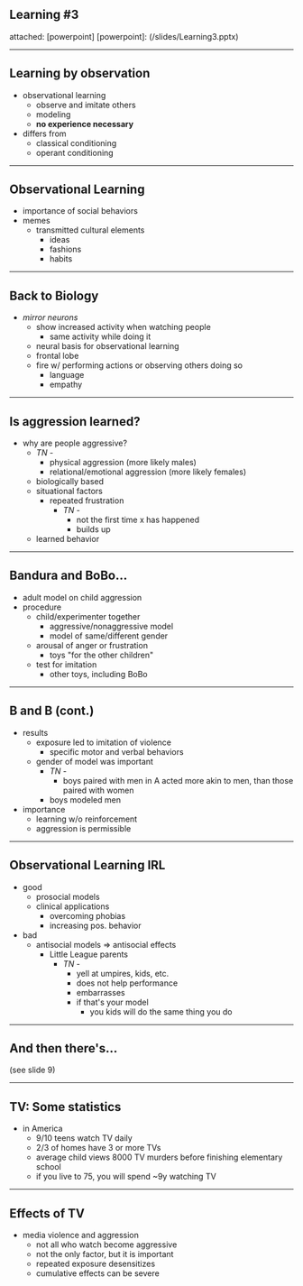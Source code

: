 ## Learning \#3
attached: [powerpoint]
[powerpoint]: (/slides/Learning3.pptx)

---
## Learning by observation
* observational learning
  * observe and imitate others
  * modeling
  * **no experience necessary**
* differs from
  * classical conditioning
  * operant conditioning

---
## Observational Learning
* importance of social behaviors
* memes
  * transmitted cultural elements
    * ideas
    * fashions
    * habits

---
## Back to Biology
* _mirror neurons_
  * show increased activity when watching people
    * same activity while doing it
  * neural basis for observational learning
  * frontal lobe
  * fire w/ performing actions or observing others doing so
    * language
    * empathy

---
## Is aggression learned?
* why are people aggressive?
  * _TN_ -
    * physical aggression (more likely males)
    * relational/emotional aggression (more likely females)
  * biologically based
  * situational factors
    * repeated frustration
      * _TN_ -
        * not the first time x has happened
        * builds up
  * learned behavior

---
## Bandura and BoBo...
* adult model on child aggression
* procedure
  * child/experimenter together
    * aggressive/nonaggressive model
    * model of same/different gender
  * arousal of anger or frustration
    * toys "for the other children"
  * test for imitation
    * other toys, including BoBo

---
## B and B (cont.)
* results
  * exposure led to imitation of violence
    * specific motor and verbal behaviors
  * gender of model was important
    * _TN_ -
      * boys paired with men in A acted more akin to men, than those paired with women
    * boys modeled men
* importance
  * learning w/o reinforcement
  * aggression is permissible

---
## Observational Learning IRL
* good
  * prosocial models
  * clinical applications
    * overcoming phobias
    * increasing pos. behavior
* bad
  * antisocial models => antisocial effects
    * Little League parents
      * _TN_ -
        * yell at umpires, kids, etc.
        * does not help performance
        * embarrasses
        * if that's your model
          * you kids will do the same thing you do

---
## And then there's...
(see slide 9)

---
## TV: Some statistics
* in America
  * 9/10 teens watch TV daily
  * 2/3 of homes have 3 or more TVs
  * average child views 8000 TV murders before finishing elementary school
  * if you live to 75, you will spend ~9y watching TV

---
## Effects of TV
* media violence and aggression
  * not all who watch become aggressive
  * not the only factor, but it is important
  * repeated exposure desensitizes
  * cumulative effects can be severe
